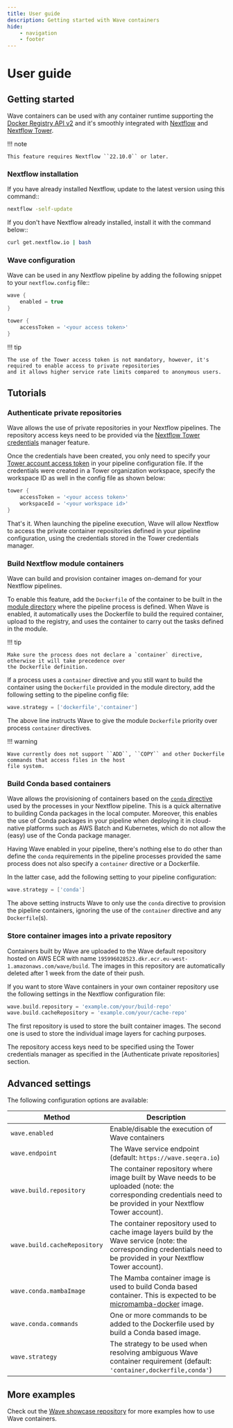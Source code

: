 ```yaml
---
title: User guide
description: Getting started with Wave containers
hide:
    - navigation
    - footer
---
```


# User guide

## Getting started

Wave containers can be used with any container runtime supporting the [Docker Registry API v2](https://docs.docker.com/registry/spec/api/) 
and it's smoothly integrated with [Nextflow](https://www.nextflow.io/) and [Nextflow Tower](https://cloud.tower.nf/).

!!! note

    This feature requires Nextflow ``22.10.0`` or later.

### Nextflow installation

If you have already installed Nextflow, update to the latest version using this command::

```bash
nextflow -self-update
```

If you don't have Nextflow already installed, install it with the command below::

```bash
curl get.nextflow.io | bash
```

### Wave configuration

Wave can be used in any Nextflow pipeline by adding the following snippet to your `nextflow.config` file::

```groovy
wave {
    enabled = true
}

tower {
    accessToken = '<your access token>'
}
```

!!! tip

    The use of the Tower access token is not mandatory, however, it's required to enable access to private repositories
    and it allows higher service rate limits compared to anonymous users.

## Tutorials

### Authenticate private repositories

Wave allows the use of private repositories in your Nextflow pipelines. The repository access keys need to be provided
via the [Nextflow Tower credentials](https://help.tower.nf/23.1/credentials/overview/) manager feature.

Once the credentials have been created, you only need to specify your [Tower account access token](https://help.tower.nf/23.1/api/overview/#authentication)
in your pipeline configuration file. If the credentials were created in a Tower organization workspace, specify the workspace ID
as well in the config file as shown below:

```groovy
tower {
    accessToken = '<your access token>'
    workspaceId = '<your workspace id>'
}
```

That's it. When launching the pipeline execution, Wave will allow Nextflow to access the private container repositories 
defined in your pipeline configuration, using the credentials stored in the Tower credentials manager. 

### Build Nextflow module containers

Wave can build and provision container images on-demand for your Nextflow pipelines.

To enable this feature, add the `Dockerfile` of the container to be built in the [module directory](https://www.nextflow.io/docs/latest/dsl2.html#module-binaries)
where the pipeline process is defined. When Wave is enabled, it automatically uses the Dockerfile to build the required container,
upload to the registry, and uses the container to carry out the tasks defined in the module.

!!! tip

    Make sure the process does not declare a `container` directive, otherwise it will take precedence over
    the Dockerfile definition.

If a process uses a `container` directive and you still want to build the container using the `Dockerfile` provided in
the module directory, add the following setting to the pipeline config file:

```groovy
wave.strategy = ['dockerfile','container']
```

The above line instructs Wave to give the module `Dockerfile` priority over process `container` directives.

!!! warning

    Wave currently does not support ``ADD``, ``COPY`` and other Dockerfile commands that access files in the host
    file system.

### Build Conda based containers

Wave allows the provisioning of containers based on the [`conda` directive](https://www.nextflow.io/docs/latest/process.html#conda) used by the processes in your
Nextflow pipeline. This is a quick alternative to building Conda packages in the local computer. Moreover, this enables the use of
Conda packages in your pipeline when deploying it in cloud-native platforms such as AWS Batch and Kubernetes,
which do not allow the (easy) use of the Conda package manager.

Having Wave enabled in your pipeline, there's nothing else to do other than define the `conda` requirements in
the pipeline processes provided the same process does not also specify a `container` directive or a Dockerfile.

In the latter case, add the following setting to your pipeline configuration:

```groovy
wave.strategy = ['conda']
```

The above setting instructs Wave to only use the `conda` directive to provision the pipeline containers, ignoring the use of
the `container` directive and any `Dockerfile`(s).

### Store container images into a private repository

Containers built by Wave are uploaded to the Wave default repository hosted on AWS ECR with name
`195996028523.dkr.ecr.eu-west-1.amazonaws.com/wave/build`. The images in this repository are automatically deleted
after 1 week from the date of their push.

If you want to store Wave containers in your own container repository use the following settings in
the Nextflow configuration file:

```groovy
wave.build.repository = 'example.com/your/build-repo'
wave.build.cacheRepository = 'example.com/your/cache-repo'
```

The first repository is used to store the built container images. The second one is used to store the individual
image layers for caching purposes.

The repository access keys need to be specified using the Tower credentials manager as specified in the
[Authenticate private repositories] section.

## Advanced settings

The following configuration options are available:

| Method                       | Description                                                                                                                                                             |
| ---------------------------- | ----------------------------------------------------------------------------------------------------------------------------------------------------------------------- |
| `wave.enabled`               | Enable/disable the execution of Wave containers                                                                                                                         |
| `wave.endpoint`              | The Wave service endpoint (default: `https://wave.seqera.io`)                                                                                                           |
| `wave.build.repository`      | The container repository where image built by Wave needs to be uploaded (note: the corresponding credentials need to be provided in your Nextflow Tower account).       |
| `wave.build.cacheRepository` | The container repository used to cache image layers build by the Wave service (note: the corresponding credentials need to be provided in your Nextflow Tower account). |
| `wave.conda.mambaImage`      | The Mamba container image is used to build Conda based container. This is expected to be [micromamba-docker](https://github.com/mamba-org/micromamba-docker) image.     |
| `wave.conda.commands`        | One or more commands to be added to the Dockerfile used by build a Conda based image.                                                                                   |
| `wave.strategy`              | The strategy to be used when resolving ambiguous Wave container requirement (default: `'container,dockerfile,conda'`)                                                   |

## More examples

Check out the [Wave showcase repository](https://github.com/seqeralabs/wave-showcase) for more examples how to use Wave containers.
